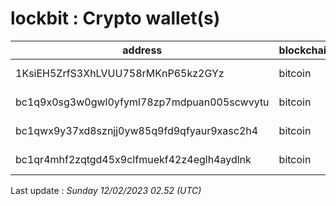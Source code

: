 # lockbit : Crypto wallet(s)

| address | blockchain | Balance |
|---|---|---|
| 1KsiEH5ZrfS3XhLVUU758rMKnP65kz2GYz | bitcoin | $ 60110 |
| bc1q9x0sg3w0gwl0yfyml78zp7mdpuan005scwvytu | bitcoin | $ 119181 |
| bc1qwx9y37xd8sznjj0yw85q9fd9qfyaur9xasc2h4 | bitcoin | $ 16417 |
| bc1qr4mhf2zqtgd45x9clfmuekf42z4eglh4aydlnk | bitcoin | $ 19513 |

Last update : _Sunday 12/02/2023 02.52 (UTC)_

